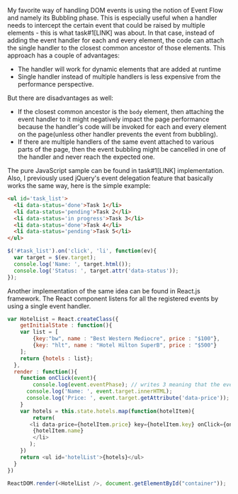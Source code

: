 My favorite way of handling DOM events is using the notion of Event Flow and namely its Bubbling phase. This is especially useful when a handler needs to intercept the certain event that could be raised by multiple elements - this is what task#1[LINK] was about. In that case, instead of adding the event handler for each and every element, the code can attach the single handler to the closest common ancestor of those elements. This approach has a couple of advantages:
* The handler will work for dynamic elements that are added at runtime
* Single handler instead of multiple handlers is less expensive from the performance perspective.

But there are disadvantages as well:
* If the closest common ancestor is the ```body``` element, then attaching the event handler to it might negatively impact the page performance because the handler's code will be invoked for each and every element on the page(unless other handler prevents the event from bubbling).
* If there are multiple handlers of the same event attached to various parts of the page, then the event bubbling might be cancelled in one of the handler and never reach the expected one.

The pure JavaScript sample can be found in task#1[LINK] implementation. Also, I previously used jQuery's event delegation feature that basically works the same way, here is the simple example:
```html
<ul id='task_list'>
  <li data-status='done'>Task 1</li>
  <li data-status='pending'>Task 2</li>
  <li data-status='in progress'>Task 3</li>
  <li data-status='done'>Task 4</li>
  <li data-status='pending'>Task 5</li>
</ul>
```
```javascript
$('#task_list').on('click', 'li', function(ev){
  var target = $(ev.target);
  console.log('Name: ', target.html());
  console.log('Status: ', target.attr('data-status'));
});
```
Another implementation of the same idea can be found in React.js framework. The React component listens for all the registered events by using a single event handler.
```javascript
var HotelList = React.createClass({
	getInitialState : function(){
  	var list = [
    	{key:"bw", name : "Best Western Mediocre", price : "$100"},
    	{key: "hlt", name : "Hotel Hilton SuperB", price : "$500"}
    ];
    return {hotels : list};
  },
  render : function(){
  	function onClick(event){
    	console.log(event.eventPhase); // writes 3 meaning that the event phase is the bubbling phase, which proves that event has been delegated
      console.log('Name: ', event.target.innerHTML);
      console.log('Price: ', event.target.getAttribute('data-price'));
    }
  	var hotels = this.state.hotels.map(function(hotelItem){
    	return(
       <li data-price={hotelItem.price} key={hotelItem.key} onClick={onClick}>
      	{hotelItem.name}
        </li>
       );
    })
    return <ul id='hotelList'>{hotels}</ul>
  }
})

ReactDOM.render(<HotelList />, document.getElementById("container"));
```

